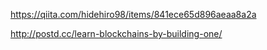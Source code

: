https://qiita.com/hidehiro98/items/841ece65d896aeaa8a2a

http://postd.cc/learn-blockchains-by-building-one/
